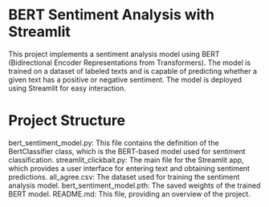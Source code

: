 # BERT Sentiment Analysis with Streamlit

This project implements a sentiment analysis model using BERT (Bidirectional Encoder Representations from Transformers). The model is trained on a dataset of labeled texts and is capable of predicting whether a given text has a positive or negative sentiment. The model is deployed using Streamlit for easy interaction.

# Project Structure
bert_sentiment_model.py: This file contains the definition of the BertClassifier class, which is the BERT-based model used for sentiment classification.
streamlit_clickbait.py: The main file for the Streamlit app, which provides a user interface for entering text and obtaining sentiment predictions.
all_agree.csv: The dataset used for training the sentiment analysis model.
bert_sentiment_model.pth: The saved weights of the trained BERT model.
README.md: This file, providing an overview of the project.
